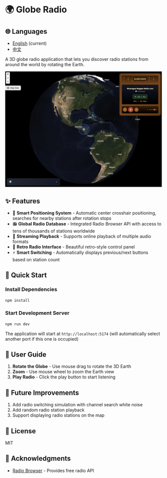 # 🌍 Globe Radio

## 🌐 Languages

- [English](README.md) (current)
- [中文](README-zh.md)

A 3D globe radio application that lets you discover radio stations from around the world by rotating the Earth.

![Globe Radio Preview](./preview.png)

## ✨ Features

- 📍 **Smart Positioning System** - Automatic center crosshair positioning, searches for nearby stations after rotation stops
- 📻 **Global Radio Database** - Integrated Radio Browser API with access to tens of thousands of stations worldwide
- 🎵 **Streaming Playback** - Supports online playback of multiple audio formats
- 🎨 **Retro Radio Interface** - Beautiful retro-style control panel
- ⚡ **Smart Switching** - Automatically displays previous/next buttons based on station count

## 🚀 Quick Start

### Install Dependencies

```bash
npm install
```

### Start Development Server

```bash
npm run dev
```

The application will start at `http://localhost:5174` (will automatically select another port if this one is occupied)

## 📖 User Guide

1. **Rotate the Globe** - Use mouse drag to rotate the 3D Earth
2. **Zoom** - Use mouse wheel to zoom the Earth view
3. **Play Radio** - Click the play button to start listening

## 🌟 Future Improvements
1. Add radio switching simulation with channel search white noise
2. Add random radio station playback
3. Support displaying radio stations on the map

## 📄 License

MIT

## 🙏 Acknowledgments

- [Radio Browser](https://www.radio-browser.info/) - Provides free radio API
